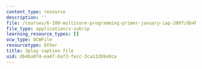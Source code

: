 ```yaml
---
content_type: resource
description: ''
file: /courses/6-189-multicore-programming-primer-january-iap-2007/db4ba0f4ea476af3fecc3ca132b9a9ca_ZD2sKqPxPIk.srt
file_type: application/x-subrip
learning_resource_types: []
ocw_type: OCWFile
resourcetype: Other
title: 3play caption file
uid: db4ba0f4-ea47-6af3-fecc-3ca132b9a9ca
---
```

